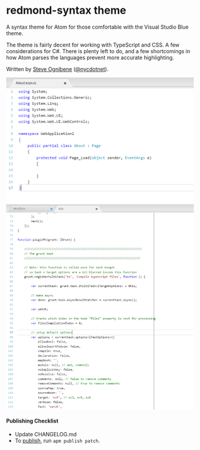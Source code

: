 # redmond-syntax theme

A syntax theme for Atom for those comfortable with the Visual Studio Blue theme.

The theme is fairly decent for working with TypeScript and CSS.  A few considerations for C#.  There is plenty left to do, and a few shortcomings in how Atom parses the languages prevent more accurate highlighting.

Written by [Steve Ognibene](http://www.legendaryapps.com/) ([@nycdotnet](https://twitter.com/nycdotnet)).

<img src="images/SyntaxRedmondThemeCS.png" />

<img src="images/SyntaxRedmondThemeTS.png" />

#### Publishing Checklist
  * Update CHANGELOG.md
  * To [publish](https://atom.io/docs/v0.186.0/publishing-a-package), run `apm publish patch`.
